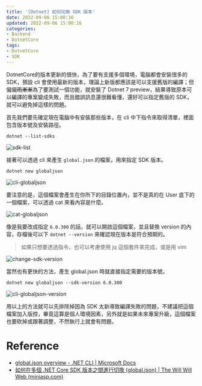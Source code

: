 ```yaml
---
title: '[Dotnet] 如何切換 SDK 版本'
date: 2022-09-06 15:00:16
updated: 2022-09-06 15:00:16
categories:
- Backend
- DotnetCore
tags:
- DotnetCore
- SDK
---
```


DotnetCore的版本更新的很快，為了要有支援多個環境，電腦都會安裝很多的 SDK，預設 cli 會使用最新的版本，理論上新版都應該是可以支援舊版的編譯；但偏偏~~雨漸漸~~為了要測試一個功能，就安裝了 Dotnet 7 preview，結果導致原本可以編譯的專案變成失敗，而且錯誤訊息還很難看懂，還好可以指定舊版的 SDK，就可以避免掉這樣的問題。

<!-- more -->

首先我們要先確定現在電腦中有安裝那些版本，在 cli 中下指令來取得清單，裡面包含版本號及安裝路徑。

```shell
dotnet --list-sdks
```



![sdk-list](sdk-list.png)

接著可以透過 cli 來產生 `global.json` 的檔案，用來指定 SDK 版本。

```shell
dotnet new globaljson
```

![cli-globaljson](cli-globaljson.png)

要注意的是，這個檔案會產生在你所下的目錄位置內，並不是真的在 User 底下的一個檔案，可以透過 cat 來看內容是什麼。

![cat-globaljson](cat-globaljson.png)

像是我要改成指定 `6.0.300` 的話，就可以開啟這個檔案，並且替換 version 的內容，存檔後可以下 `dotnet --version` 來確認現在版本是符合預期的。

> 如果只想要透過指令，也可以考慮使用 jq 這個套件來完成，或是用 vim

![change-sdk-version](change-sdk-version.png)

當然也有更快的方法，產生 global.json 時就直接指定需要的版本號。

```shell
dotnet new globaljson --sdk-version 6.0.300
```

![cli-globaljson-version](cli-globaljson-version.png)

用以上的方法就可以先排除掉因為 SDK 太新導致編譯失敗的問題，不建議把這個檔案加入版控，畢竟這算是個人環境因素，另外就是如果未來專案升級，這個檔案也要砍掉或跟著調整，不然執行上就會有問題。

# Reference

- [global.json overview - .NET CLI | Microsoft Docs](https://docs.microsoft.com/en-us/dotnet/core/tools/global-json?WT.mc_id=DT-MVP-4015686)
- [如何在多個 .NET Core SDK 版本之間進行切換 (global.json) | The Will Will Web (miniasp.com)](https://blog.miniasp.com/post/2018/04/19/How-to-switch-between-DotNet-SDK-versions)